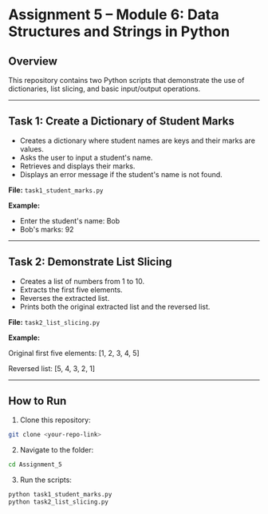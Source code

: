 # Assignment 5 – Module 6: Data Structures and Strings in Python

## Overview
This repository contains two Python scripts that demonstrate the use of dictionaries, list slicing, and basic input/output operations.

---

## **Task 1: Create a Dictionary of Student Marks**
- Creates a dictionary where student names are keys and their marks are values.
- Asks the user to input a student's name.
- Retrieves and displays their marks.
- Displays an error message if the student's name is not found.

**File:** `task1_student_marks.py`

**Example:**

- Enter the student's name: Bob
- Bob's marks: 92
---

## **Task 2: Demonstrate List Slicing**
- Creates a list of numbers from 1 to 10.
- Extracts the first five elements.
- Reverses the extracted list.
- Prints both the original extracted list and the reversed list.

**File:** `task2_list_slicing.py`

**Example:**

Original first five elements: [1, 2, 3, 4, 5]

Reversed list: [5, 4, 3, 2, 1]

---

## **How to Run**
1. Clone this repository:
```bash
git clone <your-repo-link>
```
2. Navigate to the folder:
```bash
cd Assignment_5
```
3. Run the scripts:
```bash
python task1_student_marks.py
python task2_list_slicing.py
```
   
